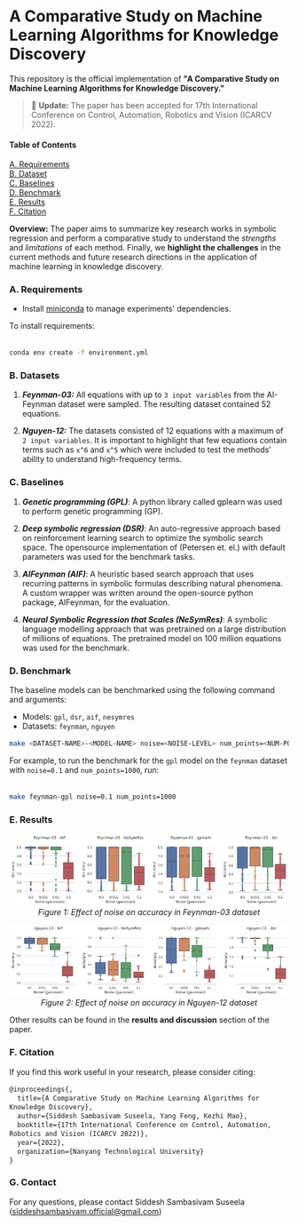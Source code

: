 # A Comparative Study on Machine Learning Algorithms for Knowledge Discovery

This repository is the official implementation of **"A Comparative Study on Machine Learning Algorithms for Knowledge Discovery."**

> :rocket: **Update:** The paper has been accepted for 17th International Conference on Control, Automation, Robotics and Vision (ICARCV 2022).

#### **Table of Contents**

[A. Requirements](#a-requirements)<br>
[B. Dataset](#b-datasets)<br>
[C. Baselines](#c-baselines)<br>
[D. Benchmark](#d-benchmark)<br>
[E. Results](#e-results)<br>
[F. Citation](#f-citation)<br>

**Overview:** The paper aims to summarize key research works in symbolic regression and perform a comparative study to understand the _strengths_ and _limitations_ of each method. Finally, we **highlight the challenges** in the current methods and future research directions in the application of machine learning in knowledge discovery.

### **A. Requirements**

-   Install [miniconda](https://docs.conda.io/en/main/miniconda.html) to manage experiments' dependencies.

To install requirements:

```bash

conda env create -f environment.yml

```

### **B. Datasets**

1. **_Feynman-03:_** All equations with up to `3 input variables` from the AI-Feynman dataset were sampled. The resulting dataset contained 52 equations.

2. **_Nguyen-12:_** The datasets consisted of 12 equations with a maximum of `2 input variables`. It is important to highlight that few equations contain terms such as `x^6` and `x^5` which were included to test the methods’ ability to understand high-frequency terms.

### **C. Baselines**

1. **_Genetic programming (GPL)_**: A python library called gplearn was used to perform genetic programming (GP).

2. **_Deep symbolic regression (DSR)_**: An auto-regressive approach based on reinforcement learning search to optimize the symbolic search space. The opensource implementation of (Petersen et. el.) with default parameters was used for the benchmark tasks.

3. **_AIFeynman (AIF)_**: A heuristic based search approach that uses recurring patterns in symbolic formulas describing natural phenomena. A custom wrapper was written around the open-source python package, AIFeynman, for the evaluation.

4. **_Neural Symbolic Regression that Scales (NeSymRes)_**: A symbolic language modelling approach that was pretrained on a large distribution of millions of equations. The pretrained model on 100 million equations was used for the benchmark.

### **D. Benchmark**

The baseline models can be benchmarked using the following command and arguments:

-   Models: `gpl`, `dsr`, `aif`, `nesymres`
-   Datasets: `feynman`, `nguyen`

```bash
make <DATASET-NAME>-<MODEL-NAME> noise=<NOISE-LEVEL> num_points=<NUM-POINTS>
```

For example, to run the benchmark for the `gpl` model on the `feynman` dataset with `noise=0.1` and `num_points=1000`, run:

```bash

make feynman-gpl noise=0.1 num_points=1000

```

### **E. Results**

<p align="center">
    <img width="650px" src="assets/feynman_acc.png"><br/>
    <em>Figure 1: Effect of noise on accuracy in Feynman-03 dataset</em>    
</p>

<p align="center">
    <img width="650px" src="assets/nguyen_acc.png"><br/>
    <em>Figure 2: Effect of noise on accuracy in Nguyen-12 dataset</em>
</p>

Other results can be found in the **results and discussion** section of the paper.

### **F. Citation**

If you find this work useful in your research, please consider citing:

```
@inproceedings{,
  title={A Comparative Study on Machine Learning Algorithms for Knowledge Discovery},
  author={Siddesh Sambasivam Suseela, Yang Feng, Kezhi Mao},
  booktitle={17th International Conference on Control, Automation, Robotics and Vision (ICARCV 2022)},
  year={2022},
  organization={Nanyang Technological University}
}
```

### **G. Contact**

For any questions, please contact Siddesh Sambasivam Suseela (siddeshsambasivam.official@gmail.com)

